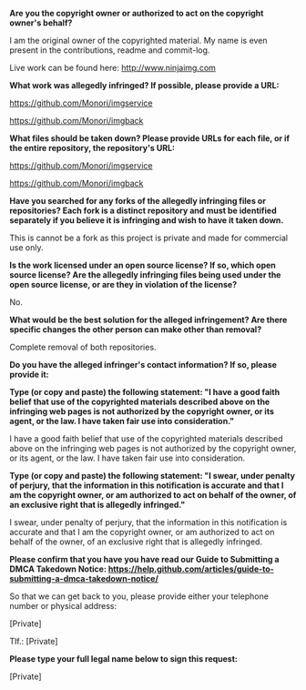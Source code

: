 __Are you the copyright owner or authorized to act on the copyright owner's behalf?__

I am the original owner of the copyrighted material. My name is even present in the contributions, readme and commit-log.

Live work can be found here:
http://www.ninjaimg.com

__What work was allegedly infringed? If possible, please provide a URL:__

https://github.com/Monori/imgservice

https://github.com/Monori/imgback

__What files should be taken down? Please provide URLs for each file, or if the entire repository, the repository's URL:__

https://github.com/Monori/imgservice

https://github.com/Monori/imgback

__Have you searched for any forks of the allegedly infringing files or repositories? Each fork is a distinct repository and must be identified separately if you believe it is infringing and wish to have it taken down.__

This is cannot be a fork as this project is private and made for commercial use only.

__Is the work licensed under an open source license? If so, which open source license? Are the allegedly infringing files being used under the open source license, or are they in violation of the license?__

No.

__What would be the best solution for the alleged infringement? Are there specific changes the other person can make other than removal?__

Complete removal of both repositories.

__Do you have the alleged infringer's contact information? If so, please provide it:__

__Type (or copy and paste) the following statement: "I have a good faith belief that use of the copyrighted materials described above on the infringing web pages is not authorized by the copyright owner, or its agent, or the law. I have taken fair use into consideration."__

I have a good faith belief that use of the copyrighted materials described above on the infringing web pages is not authorized by the copyright owner, or its agent, or the law. I have taken fair use into consideration.

__Type (or copy and paste) the following statement: "I swear, under penalty of perjury, that the information in this notification is accurate and that I am the copyright owner, or am authorized to act on behalf of the owner, of an exclusive right that is allegedly infringed."__

I swear, under penalty of perjury, that the information in this notification is accurate and that I am the copyright owner, or am authorized to act on behalf of the owner, of an exclusive right that is allegedly infringed.

__Please confirm that you have you have read our Guide to Submitting a DMCA Takedown Notice: https://help.github.com/articles/guide-to-submitting-a-dmca-takedown-notice/__

So that we can get back to you, please provide either your telephone number or physical address:

[Private]

Tlf.: [Private]

__Please type your full legal name below to sign this request:__

[Private]
